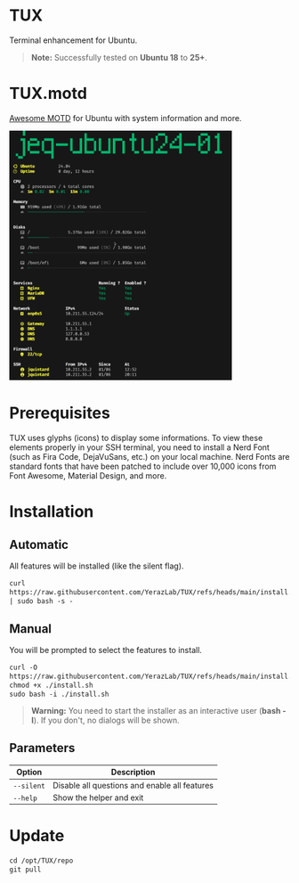 # TUX
Terminal enhancement for Ubuntu.

> **Note:** Successfully tested on **Ubuntu 18** to **25+**.

# TUX.motd

[Awesome MOTD](/src/tux_motd/README.md) for Ubuntu with system information and more.

<img src="https://raw.githubusercontent.com/YerazLab/TUX/refs/heads/main/ressources/screenshot.png" width="400">


# Prerequisites

TUX uses glyphs (icons) to display some informations. To view these elements properly in your SSH terminal, you need to install a Nerd Font (such as Fira Code, DejaVuSans, etc.) on your local machine. Nerd Fonts are standard fonts that have been patched to include over 10,000 icons from Font Awesome, Material Design, and more.

# Installation

## Automatic
All features will be installed (like the silent flag).

    curl https://raw.githubusercontent.com/YerazLab/TUX/refs/heads/main/install.sh | sudo bash -s -


## Manual
You will be prompted to select the features to install.

    curl -O https://raw.githubusercontent.com/YerazLab/TUX/refs/heads/main/install.sh
    chmod +x ./install.sh
    sudo bash -i ./install.sh

> **Warning:** You need to start the installer as an interactive user (**bash -I**). If you don't, no dialogs will be shown.

## Parameters

| Option | Description |
|-|-|
| `--silent` | Disable all questions and enable all features |
| `--help` | Show the helper and exit |

  
# Update

    cd /opt/TUX/repo
    git pull